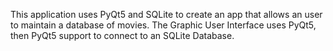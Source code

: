 This application uses PyQt5 and SQLite to create an app that allows an user to maintain a database of movies. 
The Graphic User Interface uses PyQt5, then PyQt5 support to connect to an SQLite Database.